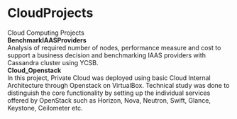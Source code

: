 # CloudProjects
Cloud Computing Projects <br>
<b>BenchmarkIAASProviders</b><br>
Analysis of required number of nodes, performance measure and cost to support a business decision and benchmarking IAAS providers with Cassandra cluster using YCSB.<br>
<b>Cloud_Openstack</b><br>
In this project, Private Cloud was deployed using basic Cloud Internal Architecture through Openstack on VirtualBox. Technical study was done to distinguish the core functionality by setting up the individual services offered by OpenStack such as Horizon, Nova, Neutron, Swift, Glance, Keystone, Ceilometer etc. 
